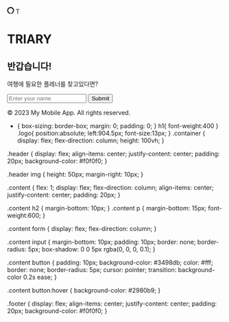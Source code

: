 <!DOCTYPE html>
<html lang="en">
<head>
    <meta charset="UTF-8">
    <title>Mobile UI Example</title>
    <link rel="stylesheet" href="test.css">
</head>
<body>
    <div class="container">
        <div class="header">
  <svg xmlns="http://www.w3.org/2000/svg" width="16" height="16" fill="currentColor" class="bi bi-alexa" viewBox="0 0 16 16">
  <path d="M7.996 0A7.998 7.998 0 0 0 0 8a8 8 0 0 0 6.93 7.93v-1.613a1.06 1.06 0 0 0-.717-1.008A5.602 5.602 0 0 1 2.4 7.865 5.579 5.579 0 0 1 8.054 2.4a5.599 5.599 0 0 1 5.535 5.81l-.002.046a6.116 6.116 0 0 1-.012.192l-.005.061a4.85 4.85 0 0 1-.033.284l-.01.068c-.685 4.516-6.564 7.054-6.596 7.068A7.998 7.998 0 0 0 15.992 8 7.998 7.998 0 0 0 7.996.001Z"/>
</svg>
          <span class="logo">T</span>
             <h1>TRIARY</h1>
        </div>
        <div class="content">
            <h2>반갑습니다!</h2>
            <p>여행에 필요한 플레너를 찾고있다면?</p>
            <form>
                <input type="text" placeholder="Enter your name">
                <button type="submit">Submit</button>
            </form>
        </div>
        <div class="footer">
            <p>&copy; 2023 My Mobile App. All rights reserved.</p>
        </div>
    </div>
</body>
</html>

* {
    box-sizing: border-box;
    margin: 0;
    padding: 0;
}
h1{
  font-weight:400
}
.logo{
  position:absolute;
  left:904.5px;
  font-size:13px;
}
.container {
    display: flex;
    flex-direction: column;
    height: 100vh;
}

.header {
    display: flex;
    align-items: center;
    justify-content: center;
    padding: 20px;
    background-color: #f0f0f0;
}

.header img {
    height: 50px;
    margin-right: 10px;
}

.content {
    flex: 1;
    display: flex;
    flex-direction: column;
    align-items: center;
    justify-content: center;
    padding: 20px;
}

.content h2 {
    margin-bottom: 10px;
}
.content p {
  margin-bottom: 15px;
  font-weight:600;
}

.content form {
    display: flex;
    flex-direction: column;
}

.content input {
    margin-bottom: 10px;
    padding: 10px;
    border: none;
    border-radius: 5px;
    box-shadow: 0 0 5px rgba(0, 0, 0, 0.1);
}

.content button {
    padding: 10px;
    background-color: #3498db;
    color: #fff;
    border: none;
    border-radius: 5px;
    cursor: pointer;
    transition: background-color 0.2s ease;
}

.content button:hover {
    background-color: #2980b9;
}

.footer {
    display: flex;
    align-items: center;
    justify-content: center;
    padding: 20px;
    background-color: #f0f0f0;
}
